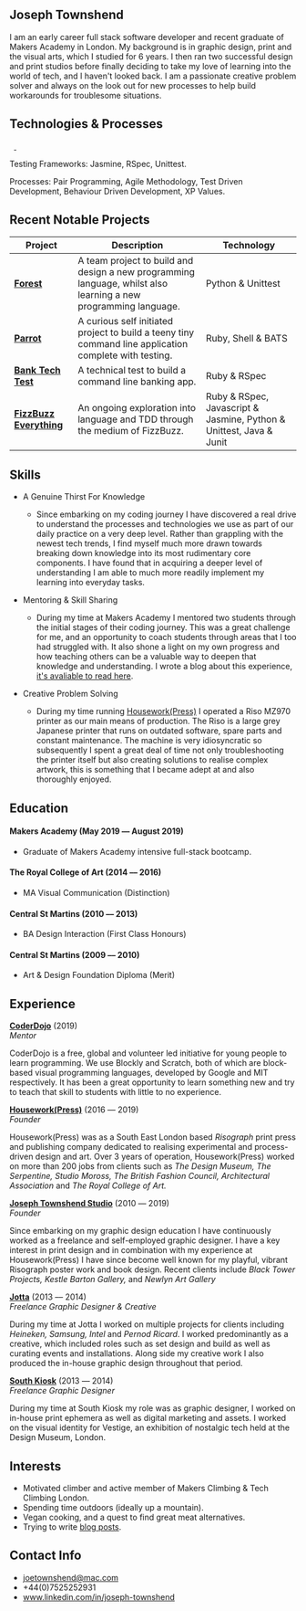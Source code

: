 ## Joseph Townshend

I am an early career full stack software developer and recent graduate of Makers Academy in London. My background is in graphic design, print and the visual arts, which I studied for 6 years. I then ran two successful design and print studios before finally deciding to take my love of learning into the world of tech, and I haven't looked back. I am a passionate creative problem solver and always on the look out for new processes to help build workarounds for troublesome situations.

## Technologies & Processes

<a href="https://sourcerer.io/josephtownshend"><img src="https://img.shields.io/badge/Ruby-317%20commits-orange.svg" alt=""></a> <a href="https://sourcerer.io/josephtownshend"><img src="https://img.shields.io/badge/JavaScript-86%20commits-orange.svg" alt=""></a> <a href="https://sourcerer.io/josephtownshend"><img src="https://img.shields.io/badge/Python-35%20commits-orange.svg" alt=""> </a><a href="https://sourcerer.io/josephtownshend"><img src="https://img.shields.io/badge/Java-13%20commits-orange.svg" alt=""></a>

Testing Frameworks: Jasmine, RSpec, Unittest.

Processes: Pair Programming, Agile Methodology, Test Driven Development, Behaviour Driven Development, XP Values.

## Recent Notable Projects
 
| Project  | Description  | Technology  |
|---|---|---|
| [**Forest**](https://github.com/lucianmot/f.rest) | A team project to build and design a new programming language, whilst also learning a new programming language. | Python & Unittest  |
| [**Parrot**](https://github.com/josephtownshend/Parrot) | A curious self initiated project to build a teeny tiny command line application complete with testing. | Ruby, Shell & BATS |
| [**Bank Tech Test**](https://github.com/josephtownshend/Bank) | A technical test to build a command line banking app.  | Ruby & RSpec |
| [**FizzBuzz Everything**](https://github.com/josephtownshend/FizzBuzz_In_Every_Language) | An ongoing exploration into language and TDD through the medium of FizzBuzz.  | Ruby & RSpec, Javascript & Jasmine, Python & Unittest, Java & Junit  |

## Skills

- A Genuine Thirst For Knowledge
  - Since embarking on my coding journey I have discovered a real drive to understand the processes and technologies we use as part of our daily practice on a very deep level. Rather than grappling with the newest tech trends, I find myself much more drawn towards breaking down knowledge into its most rudimentary core components. I have found that in acquiring a deeper level of understanding I am able to much more readily implement my learning into everyday tasks.

- Mentoring & Skill Sharing
  - During my time at Makers Academy I mentored two students through the initial stages of their coding journey. This was a great challenge for me, and an opportunity to coach students through areas that I too had struggled with. It also shone a light on my own progress and how teaching others can be a valuable way to deepen that knowledge and understanding. I wrote a blog about this experience, [it's avaliable to read here](https://medium.com/@joetownshend1/learning-through-the-lens-of-mentorship-631b2b834df0).
  
- Creative Problem Solving
  - During my time running <a href="https://www.instagram.com/houseworkpress/">Housework(Press)</a> I operated a Riso MZ970 printer as our main means of production. The Riso is a large grey Japanese printer that runs on outdated software, spare parts and constant maintenance. The machine is very idiosyncratic so subsequently I spent a great deal of time not only troubleshooting the printer itself but also creating solutions to realise complex artwork, this is something that I became adept at and also thoroughly enjoyed.

## Education

#### Makers Academy (May 2019 –– August 2019)
- Graduate of Makers Academy intensive full-stack bootcamp.

#### The Royal College of Art (2014 –– 2016)
- MA Visual Communication (Distinction)

#### Central St Martins (2010 –– 2013)
- BA Design Interaction (First Class Honours)

#### Central St Martins (2009 –– 2010)
- Art & Design Foundation Diploma (Merit)

## Experience

**<a href="https://coderdojo.com/" target="blank">CoderDojo</a>** (2019)    
*Mentor*

CoderDojo is a free, global and volunteer led initiative for young people to learn programming. We use Blockly and Scratch, both of which are block-based visual programming languages, developed by Google and MIT respectively. It has been a great opportunity to learn something new and try to teach that skill to students with little to no experience. 

**<a href="http://www.housework.press" target="blank">Housework(Press)</a>** (2016 –– 2019)    
*Founder*

Housework(Press) was as a South East London based *Risograph* print press and publishing company dedicated to realising experimental and process-driven design and art. Over 3 years of operation, Housework(Press) worked on more than 200 jobs from clients such as *The Design Museum, The Serpentine, Studio Moross, The British Fashion Council, Architectural Association* and *The Royal College of Art.*

**<a href="http://www.joe-t.com" target="blank">Joseph Townshend Studio</a>** (2010 –– 2019)   
*Founder*  

Since embarking on my graphic design education I have continuously worked as a freelance and self-employed graphic designer. I have a key interest in print design and in combination with my experience at Housework(Press) I have since become well known for my playful, vibrant Risograph poster work and book design. Recent clients include *Black Tower Projects, Kestle Barton Gallery,* and *Newlyn Art Gallery*

**<a href="http://www.jotta.com" target="blank">Jotta</a>** (2013 –– 2014)\
*Freelance Graphic Designer & Creative*

During my time at Jotta I worked on multiple projects for clients including *Heineken, Samsung, Intel* and *Pernod Ricard*. I worked predominantly as a creative, which included roles such as set design and build as well as curating events and installations. Along side my creative work I also produced the in-house graphic design throughout that period. 

**<a href="http://www.southkiosk.com" target="blank">South Kiosk</a>** (2013 –– 2014)\
*Freelance Graphic Designer*

During my time at South Kiosk my role was as graphic designer, I worked on in-house print ephemera as well as digital marketing and assets. I worked on the visual identity for Vestige, an exhibition of nostalgic tech held at the Design Museum, London.

## Interests

* Motivated climber and active member of Makers Climbing & Tech Climbing London.
* Spending time outdoors (ideally up a mountain).
* Vegan cooking, and a quest to find great meat alternatives.
* Trying to write [blog posts](https://github.com/josephtownshend/Blog).

## Contact Info

* joetownshend@mac.com
* +44(0)7525252931
* www.linkedin.com/in/joseph-townshend

